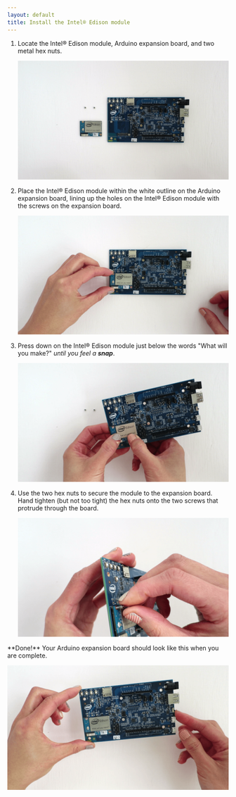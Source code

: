 ```yaml
---
layout: default
title: Install the Intel® Edison module
---
```


1. Locate the Intel® Edison module, Arduino expansion board, and two metal hex nuts.

    ![Parts needed when installing the Intel® Edison module](images/module_install-overview.png)

2. Place the Intel® Edison module within the white outline on the Arduino expansion board, lining up the holes on the Intel® Edison module with the screws on the expansion board.

    ![Placement of Intel® Edison module on Arduino expansion board](images/module_install-placement.png)

3. Press down on the Intel® Edison module just below the words "What will you make?" _until you feel a **snap**_.

    ![Press down on Intel® Edison module](images/module_install-press_down.png)

4. Use the two hex nuts to secure the module to the expansion board. Hand tighten (but not too tight) the hex nuts onto the two screws that protrude through the board.

    ![Securing module with hex nut](images/module_install-screws.png)

<div class="callout done" markdown="1">
**Done!** Your Arduino expansion board should look like this when you are complete.

![Intel® Edison module installed](images/module_install-done.png)
</div>